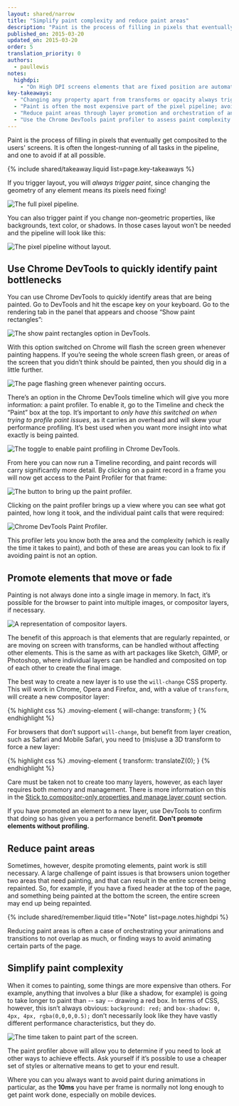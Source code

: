 ```yaml
---
layout: shared/narrow
title: "Simplify paint complexity and reduce paint areas"
description: "Paint is the process of filling in pixels that eventually get composited to the users' screens. It is often the longest-running of all tasks in the pipeline, and one to avoid if at all possible."
published_on: 2015-03-20
updated_on: 2015-03-20
order: 5
translation_priority: 0
authors:
  - paullewis
notes:
  highdpi:
    - "On High DPI screens elements that are fixed position are automatically promoted to their own compositor layer. This is not the case on low DPI devices because the promotion changes text rendering from subpixel to grayscale, and layer promotion needs to be done manually."
key-takeaways:
  - "Changing any property apart from transforms or opacity always triggers paint."
  - "Paint is often the most expensive part of the pixel pipeline; avoid it where you can."
  - "Reduce paint areas through layer promotion and orchestration of animations."
  - "Use the Chrome DevTools paint profiler to assess paint complexity and cost; reduce where you can."
---
```

<p class="intro">
  Paint is the process of filling in pixels that eventually get composited to 
  the users' screens. It is often the longest-running of all tasks in the 
  pipeline, and one to avoid if at all possible.
</p>



{% include shared/takeaway.liquid list=page.key-takeaways %}

If you trigger layout, you will _always trigger paint_, since changing the geometry of any element means its pixels need fixing!

<img src="images/simplify-paint-complexity-and-reduce-paint-areas/frame.jpg"  alt="The full pixel pipeline.">

You can also trigger paint if you change non-geometric properties, like backgrounds, text color, or shadows. In those cases layout won’t be needed and the pipeline will look like this:

<img src="images/simplify-paint-complexity-and-reduce-paint-areas/frame-no-layout.jpg"  alt="The pixel pipeline without layout.">

## Use Chrome DevTools to quickly identify paint bottlenecks

You can use Chrome DevTools to quickly identify areas that are being painted. Go to DevTools and hit the escape key on your keyboard. Go to the rendering tab in the panel that appears and choose “Show paint rectangles”:

<img src="images/simplify-paint-complexity-and-reduce-paint-areas/show-paint-rectangles.jpg"  alt="The show paint rectangles option in DevTools.">

With this option switched on Chrome will flash the screen green whenever painting happens. If you’re seeing the whole screen flash green, or areas of the screen that you didn’t think should be painted, then you should dig in a little further.

<img src="images/simplify-paint-complexity-and-reduce-paint-areas/show-paint-rectangles-green.jpg"  alt="The page flashing green whenever painting occurs.">

There’s an option in the Chrome DevTools timeline which will give you more information: a paint profiler. To enable it, go to the Timeline and check the “Paint” box at the top. It’s important to _only have this switched on when trying to profile paint issues_, as it carries an overhead and will skew your performance profiling. It’s best used when you want more insight into what exactly is being painted.

<img src="images/simplify-paint-complexity-and-reduce-paint-areas/paint-profiler-toggle.jpg"  alt="The toggle to enable paint profiling in Chrome DevTools.">

From here you can now run a Timeline recording, and paint records will carry significantly more detail. By clicking on a paint record in a frame you will now get access to the Paint Profiler for that frame:

<img src="images/simplify-paint-complexity-and-reduce-paint-areas/paint-profiler-button.jpg"  alt="The button to bring up the paint profiler.">

Clicking on the paint profiler brings up a view where you can see what got painted, how long it took, and the individual paint calls that were required:

<img src="images/simplify-paint-complexity-and-reduce-paint-areas/paint-profiler.jpg"  alt="Chrome DevTools Paint Profiler.">

This profiler lets you know both the area and the complexity (which is really the time it takes to paint), and both of these are areas you can look to fix if avoiding paint is not an option.

## Promote elements that move or fade

Painting is not always done into a single image in memory. In fact, it’s possible for the browser to paint into multiple images, or compositor layers, if necessary.

<img src="images/simplify-paint-complexity-and-reduce-paint-areas/layers.jpg"  alt="A representation of compositor layers.">

The benefit of this approach is that elements that are regularly repainted, or are moving on screen with transforms, can be handled without affecting other elements. This is the same as with art packages like Sketch, GIMP, or Photoshop, where individual layers can be handled and composited on top of each other to create the final image.

The best way to create a new layer is to use the `will-change` CSS property. This will work in Chrome, Opera and Firefox, and, with a value of `transform`, will create a new compositor layer:

{% highlight css %}
.moving-element {
  will-change: transform;
}
{% endhighlight %}

For browsers that don’t support `will-change`, but benefit from layer creation, such as Safari and Mobile Safari, you need to (mis)use a 3D transform to force a new layer:

{% highlight css %}
.moving-element {
  transform: translateZ(0);
}
{% endhighlight %}

Care must be taken not to create too many layers, however, as each layer requires both memory and management. There is more information on this in the [Stick to compositor-only properties and manage layer count](stick-to-compositor-only-properties-and-manage-layer-count) section.

If you have promoted an element to a new layer, use DevTools to confirm that doing so has given you a performance benefit. **Don't promote elements without profiling.**

## Reduce paint areas

Sometimes, however, despite promoting elements, paint work is still necessary. A large challenge of paint issues is that browsers union together two areas that need painting, and that can result in the entire screen being repainted. So, for example, if you have a fixed header at the top of the page, and something being painted at the bottom the screen, the entire screen may end up being repainted.

{% include shared/remember.liquid title="Note" list=page.notes.highdpi %}

Reducing paint areas is often a case of orchestrating your animations and transitions to not overlap as much, or finding ways to avoid animating certain parts of the page.

## Simplify paint complexity
When it comes to painting, some things are more expensive than others. For example, anything that involves a blur (like a shadow, for example) is going to take longer to paint than -- say -- drawing a red box. In terms of CSS, however, this isn’t always obvious: `background: red;` and `box-shadow: 0, 4px, 4px, rgba(0,0,0,0.5);` don’t necessarily look like they have vastly different performance characteristics, but they do.

<img src="images/simplify-paint-complexity-and-reduce-paint-areas/profiler-chart.jpg"  alt="The time taken to paint part of the screen.">

The paint profiler above will allow you to determine if you need to look at other ways to achieve effects. Ask yourself if it’s possible to use a cheaper set of styles or alternative means to get to your end result.

Where you can you always want to avoid paint during animations in particular, as the **10ms** you have per frame is normally not long enough to get paint work done, especially on mobile devices.
